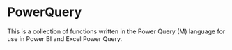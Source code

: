 # PowerQuery
This is a collection of functions written in the Power Query (M) language for use in Power BI and Excel Power Query.

